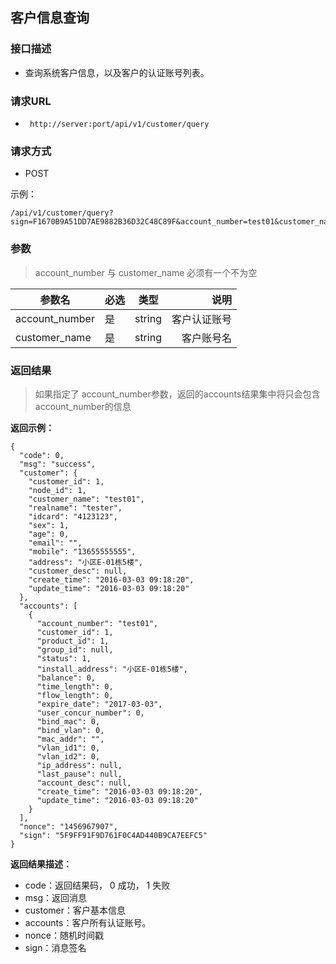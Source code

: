 ## 客户信息查询


### 接口描述

- 查询系统客户信息，以及客户的认证账号列表。

### 请求URL

- ` http://server:port/api/v1/customer/query `
      
### 请求方式

- POST 

示例：

    /api/v1/customer/query?sign=F1670B9A51DD7AE9882B36D32C48C89F&account_number=test01&customer_name=test01

### 参数

> account_number 与 customer_name 必须有一个不为空

| 参数名 | 必选 | 类型 | 说明 |
|---|:---|:---:|---:|
| account_number | 是 | string |客户认证账号 |
| customer_name | 是 | string |客户账号名 |

### 返回结果

> 如果指定了 account_number参数，返回的accounts结果集中将只会包含 account_number的信息

**返回示例：**

    {
      "code": 0,
      "msg": "success",
      "customer": {
        "customer_id": 1,
        "node_id": 1,
        "customer_name": "test01",
        "realname": "tester",
        "idcard": "4123123",
        "sex": 1,
        "age": 0,
        "email": "",
        "mobile": "13655555555",
        "address": "小区E-01栋5楼",
        "customer_desc": null,
        "create_time": "2016-03-03 09:18:20",
        "update_time": "2016-03-03 09:18:20"
      },
      "accounts": [
        {
          "account_number": "test01",
          "customer_id": 1,
          "product_id": 1,
          "group_id": null,
          "status": 1,
          "install_address": "小区E-01栋5楼",
          "balance": 0,
          "time_length": 0,
          "flow_length": 0,
          "expire_date": "2017-03-03",
          "user_concur_number": 0,
          "bind_mac": 0,
          "bind_vlan": 0,
          "mac_addr": "",
          "vlan_id1": 0,
          "vlan_id2": 0,
          "ip_address": null,
          "last_pause": null,
          "account_desc": null,
          "create_time": "2016-03-03 09:18:20",
          "update_time": "2016-03-03 09:18:20"
        }
      ],
      "nonce": "1456967907",
      "sign": "5F9FF91F9D761F0C4AD440B9CA7EEFC5"
    }

**返回结果描述：**

- code：返回结果码， 0 成功， 1 失败
- msg：返回消息
- customer：客户基本信息
- accounts：客户所有认证账号。
- nonce：随机时间戳
- sign：消息签名
